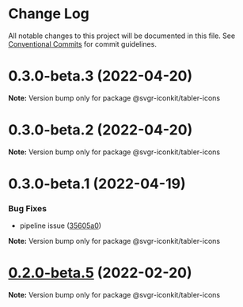 # Change Log

All notable changes to this project will be documented in this file.
See [Conventional Commits](https://conventionalcommits.org) for commit guidelines.

# 0.3.0-beta.3 (2022-04-20)

**Note:** Version bump only for package @svgr-iconkit/tabler-icons





# 0.3.0-beta.2 (2022-04-20)

**Note:** Version bump only for package @svgr-iconkit/tabler-icons





# 0.3.0-beta.1 (2022-04-19)


### Bug Fixes

* pipeline issue ([35605a0](https://github.com/svgr-iconkit/svgr-iconkit/commit/35605a00d60b4ec4a944048c9e1e32718a448878))







**Note:** Version bump only for package @svgr-iconkit/tabler-icons





# [0.2.0-beta.5](https://github.com/svgr-iconkit/svgr-iconkit/compare/v0.2.0-beta.4...v0.2.0-beta.5) (2022-02-20)

**Note:** Version bump only for package @svgr-iconkit/tabler-icons
